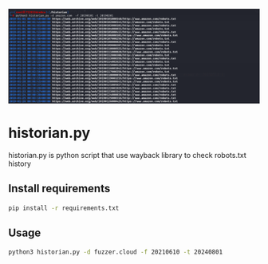 ![historian](output.png)
# historian.py
historian.py is python script that use wayback library to check robots.txt history   
## Install requirements 
 ```bash
 pip install -r requirements.txt
 ```
## Usage
 ```bash
 python3 historian.py -d fuzzer.cloud -f 20210610 -t 20240801
 ```
